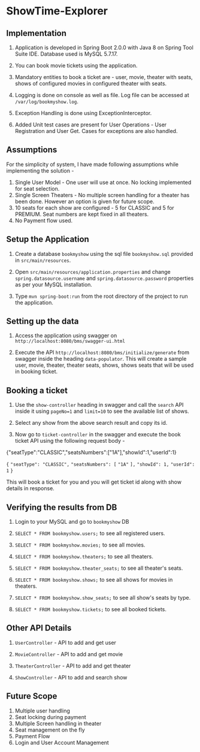 # ShowTime-Explorer

## Implementation

1. Application is developed in Spring Boot 2.0.0 with Java 8 on Spring Tool Suite IDE. Database used is MySQL 5.7.17.

2. You can book movie tickets using the application.

3. Mandatory entities to book a ticket are - user, movie, theater with seats, shows of configured movies in configured theater with seats.

4. Logging is done on console as well as file. Log file can be accessed at `/var/log/bookmyshow.log`.

5. Exception Handling is done using ExceptionInterceptor. 

6. Added Unit test cases are present for User Operations - User Registration and User Get. Cases for exceptions are also handled.


## Assumptions

For the simplicity of system, I have made following assumptions while implementing the solution -

1. Single User Model - One user will use at once. No locking implemented for seat selection. 
2. Single Screen Theaters - No multiple screen handling for a theater has been done. However an option is given for future scope.
3. 10 seats for each show are configured - 5 for CLASSIC and 5 for PREMIUM. Seat numbers are kept fixed in all theaters. 
4. No Payment flow used.


## Setup the Application

1. Create a database `bookmyshow` using the sql file `bookmyshow.sql` provided in `src/main/resources`.

2. Open `src/main/resources/application.properties` and change `spring.datasource.username` and `spring.datasource.password` properties as per your MySQL installation.

3. Type `mvn spring-boot:run` from the root directory of the project to run the application.


## Setting up the data

1. Access the application using swagger on `http://localhost:8080/bms/swagger-ui.html`

2. Execute the API `http://localhost:8080/bms/initialize/generate` from swagger inside the heading `data-populator`. This will create a sample user, movie, theater, theater seats, shows, shows seats that will be used in booking ticket.


## Booking a ticket

1. Use the `show-controller` heading in swagger and call the `search` API inside it using `pageNo=1` and `limit=10` to see the available list of shows.

2. Select any show from the above search result and copy its id.

3. Now go to `ticket-controller` in the swagger and  execute the book ticket API using the following request body - 

{"seatType":"CLASSIC","seatsNumbers":["1A"],"showId":1,"userId":1}

`{`
  `"seatType": "CLASSIC",`
  `"seatsNumbers": [`
    `"1A"`
  `],`
  `"showId": 1,`
  `"userId": 1`
`}`

This will book a ticket for you and you will get ticket id along with show details in response.


## Verifying the results from DB

1. Login to your MySQL and go to `bookmyshow` DB

2. `SELECT * FROM bookmyshow.users;` to see all registered users.

3. `SELECT * FROM bookmyshow.movies;` to see all movies.

4. `SELECT * FROM bookmyshow.theaters;` to see all theaters.

5. `SELECT * FROM bookmyshow.theater_seats;` to see all theater's seats.

6. `SELECT * FROM bookmyshow.shows;` to see all shows for movies in theaters.

7. `SELECT * FROM bookmyshow.show_seats;` to see all show's seats by type.

8. `SELECT * FROM bookmyshow.tickets;` to see all booked tickets.


## Other API Details

1. `UserController` -  API to add and get user

2. `MovieController` - API to add and get movie

3. `TheaterController` - API to add and get theater

4. `ShowController` - API to add and search show


## Future Scope

1. Multiple user handling 
2. Seat locking during payment
3. Multiple Screen handling in theater
4. Seat management on the fly
5. Payment Flow
6. Login and User Account Management

